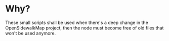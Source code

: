 # Why?

These small scripts shall be used when there's a deep change in the OpenSidewalkMap project, then the node must become free of old files that won't be used anymore.
